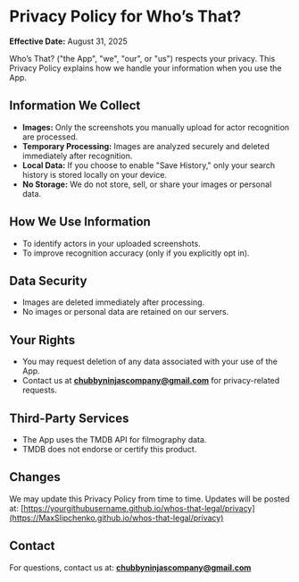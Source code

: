 # Privacy Policy for Who’s That?

**Effective Date:** August 31, 2025

Who’s That? ("the App", "we", "our", or "us") respects your privacy. This Privacy Policy explains how we handle your information when you use the App.

## Information We Collect
- **Images:** Only the screenshots you manually upload for actor recognition are processed.
- **Temporary Processing:** Images are analyzed securely and deleted immediately after recognition.
- **Local Data:** If you choose to enable "Save History," only your search history is stored locally on your device.
- **No Storage:** We do not store, sell, or share your images or personal data.

## How We Use Information
- To identify actors in your uploaded screenshots.
- To improve recognition accuracy (only if you explicitly opt in).

## Data Security
- Images are deleted immediately after processing.
- No images or personal data are retained on our servers.

## Your Rights
- You may request deletion of any data associated with your use of the App.
- Contact us at **chubbyninjascompany@gmail.com** for privacy-related requests.

## Third-Party Services
- The App uses the TMDB API for filmography data.
- TMDB does not endorse or certify this product.

## Changes
We may update this Privacy Policy from time to time. Updates will be posted at:
[https://yourgithubusername.github.io/whos-that-legal/privacy](https://MaxSlipchenko.github.io/whos-that-legal/privacy)

## Contact
For questions, contact us at:
**chubbyninjascompany@gmail.com**

